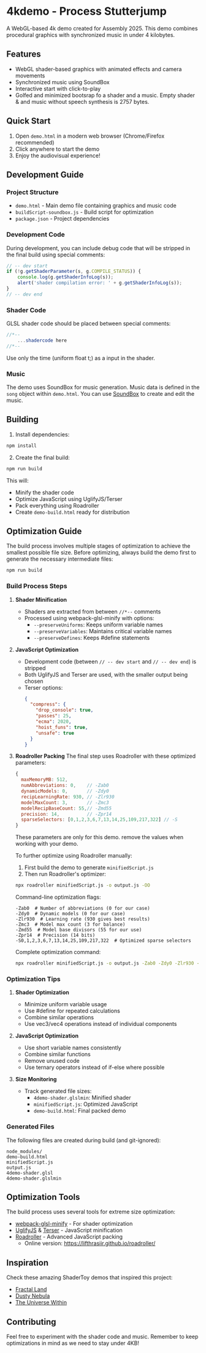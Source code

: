 # 4kdemo - Process Stutterjump

A WebGL-based 4k demo created for Assembly 2025. This demo combines procedural graphics with synchronized music in under 4 kilobytes. 

## Features

- WebGL shader-based graphics with animated effects and camera movements
- Synchronized music using SoundBox
- Interactive start with click-to-play
- Golfed and minimized bootsrap fo a shader and a music. Empty shader & and music without speech synthesis is 2757 bytes.

## Quick Start

1. Open `demo.html` in a modern web browser (Chrome/Firefox recommended)
2. Click anywhere to start the demo
3. Enjoy the audiovisual experience!

## Development Guide

### Project Structure

- `demo.html` - Main demo file containing graphics and music code
- `buildScript-soundbox.js` - Build script for optimization
- `package.json` - Project dependencies

### Development Code

During development, you can include debug code that will be stripped in the final build using special comments:

```js
// -- dev start
if (!g.getShaderParameter(s, g.COMPILE_STATUS)) {
    console.log(g.getShaderInfoLog(s));
    alert('shader compilation error: ' + g.getShaderInfoLog(s));
}
// -- dev end
```

### Shader Code

GLSL shader code should be placed between special comments:

```glsl
//*--
    ...shadercode here
//*--
```

Use only the time (uniform float t;) as a input in the shader.

### Music

The demo uses SoundBox for music generation. Music data is defined in the `song` object within `demo.html`. You can use [SoundBox](http://sb.bitsnbites.eu/) to create and edit the music.

## Building

1. Install dependencies:
```bash
npm install
```

2. Create the final build:
```bash
npm run build
```

This will:
- Minify the shader code
- Optimize JavaScript using UglifyJS/Terser
- Pack everything using Roadroller
- Create `demo-build.html` ready for distribution

## Optimization Guide

The build process involves multiple stages of optimization to achieve the smallest possible file size. Before optimizing, always build the demo first to generate the necessary intermediate files:

```bash
npm run build
```

### Build Process Steps

1. **Shader Minification**
   - Shaders are extracted from between `//*--` comments
   - Processed using webpack-glsl-minify with options:
     - `--preserveUniforms`: Keeps uniform variable names
     - `--preserveVariables`: Maintains critical variable names
     - `--preserveDefines`: Keeps #define statements

2. **JavaScript Optimization**
   - Development code (between `// -- dev start` and `// -- dev end`) is stripped
   - Both UglifyJS and Terser are used, with the smaller output being chosen
   - Terser options:
     ```json
     {
       "compress": {
         "drop_console": true,
         "passes": 25,
         "ecma": 2020,
         "hoist_funs": true,
         "unsafe": true
       }
     }
     ```

3. **Roadroller Packing**
   The final step uses Roadroller with these optimized parameters:
   ```js
   {
     maxMemoryMB: 512,
     numAbbreviations: 0,    // -Zab0
     dynamicModels: 0,       // -Zdy0
     recipLearningRate: 930, // -Zlr930
     modelMaxCount: 3,       // -Zmc3
     modelRecipBaseCount: 55,// -Zmd55
     precision: 14,          // -Zpr14
     sparseSelectors: [0,1,2,3,6,7,13,14,25,109,217,322] // -S
   }
   ```

   These parameters are only for this demo. remove the values when working with your demo.

   To further optimize using Roadroller manually:
   1. First build the demo to generate `minifiedScript.js`
   2. Then run Roadroller's optimizer:
   ```bash
   npx roadroller minifiedScript.js -o output.js -OO
   ```

   Command-line optimization flags:
   ```
   -Zab0  # Number of abbreviations (0 for our case)
   -Zdy0  # Dynamic models (0 for our case)
   -Zlr930  # Learning rate (930 gives best results)
   -Zmc3  # Model max count (3 for balance)
   -Zmd55  # Model base divisors (55 for our use)
   -Zpr14  # Precision (14 bits)
   -S0,1,2,3,6,7,13,14,25,109,217,322  # Optimized sparse selectors
   ```

   Complete optimization command:
   ```bash
   npx roadroller minifiedScript.js -o output.js -Zab0 -Zdy0 -Zlr930 -Zmc3 -Zmd55 -Zpr14 -S0,1,2,3,6,7,13,14,25,109,217,322
   ```

### Optimization Tips

1. **Shader Optimization**
   - Minimize uniform variable usage
   - Use #define for repeated calculations
   - Combine similar operations
   - Use vec3/vec4 operations instead of individual components

2. **JavaScript Optimization**
   - Use short variable names consistently
   - Combine similar functions
   - Remove unused code
   - Use ternary operators instead of if-else where possible

3. **Size Monitoring**
   - Track generated file sizes:
     - `4demo-shader.glslmin`: Minified shader
     - `minifiedScript.js`: Optimized JavaScript
     - `demo-build.html`: Final packed demo

### Generated Files
The following files are created during build (and git-ignored):
```
node_modules/
demo-build.html
minifiedScript.js
output.js
4demo-shader.glsl
4demo-shader.glslmin
```

## Optimization Tools

The build process uses several tools for extreme size optimization:

- [webpack-glsl-minify](https://www.npmjs.com/package/webpack-glsl-minify) - For shader optimization
- [UglifyJS](https://www.npmjs.com/package/uglify-js) & [Terser](https://www.npmjs.com/package/terser) - JavaScript minification
- [Roadroller](https://github.com/lifthrasiir/roadroller) - Advanced JavaScript packing
  - Online version: https://lifthrasiir.github.io/roadroller/

## Inspiration

Check these amazing ShaderToy demos that inspired this project:

- [Fractal Land](https://www.shadertoy.com/view/lcSSDV)
- [Dusty Nebula](https://www.shadertoy.com/view/Xtlyzl)
- [The Universe Within](https://www.shadertoy.com/view/4s3SRN)

## Contributing

Feel free to experiment with the shader code and music. Remember to keep optimizations in mind as we need to stay under 4KB!
